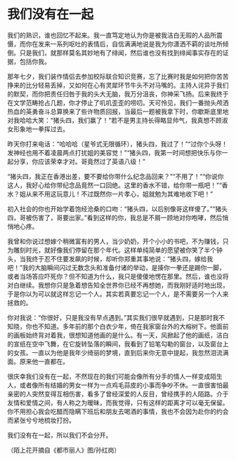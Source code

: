 # 我们没有在一起

我们的熟识，谁也回忆不起来。我一直笃定地认为你是被我洁白无瑕的人品所震慑，而你在发来一系列呕吐的表情后，自信满满地说是我为你潇洒不羁的谈吐所倾倒。只是我们，就那样莫名其妙地有了绯闻，然后谁也没有找到绯闻事实存在的证据，包括你我。

那年七夕，我们装作情侣去参加校际联合知识竞赛，忘了比赛时我是如何把你苦苦挣来的比分轻易丢掉，又如何在心有灵犀环节牛头不对马嘴的。主持人诧异于我们的默契，而你把责任归咎于我的头大无脑，我万分沮丧，你神采飞扬。后来我终于在文学范畴抢占几题，你才停止了叽叽歪歪的唠叨。天可怜见，我们一番抛头颅洒热血的英勇奋斗总算换来了些许物质回报，当最后一题被我拿下时，你歇斯底里地对我哈哈大笑：“猪头四，我们赢了！”若不是男主持长得略显帅气，我真想不顾淑女形象地一拳挥过去。

昨天你打来电话：“哈哈哈（星爷式无限循环），猪头四，我过了！”“过你个头呀！发神经也用不着凌晨两点打扰姐的美容觉！”“猪头四，我第一时间想把快乐与你一起分享，你应该荣幸才对。哥竟然过了英语八级！”

“猪头四，我正在香港出差，要不要给你带什么纪念品回来？”“不用了！”“你说你这人，我好心给你带纪念品竟然一口回绝。这里的香水不错，给你带一瓶吧！”“香水？姐从来不用这玩意儿！不过既然你一片孝心，姐就勉为其难地收下吧！”

初入社会的你也开始学着饱经沧桑的口吻：“猪头四，以后别像哥这样傻了。”“猪头四，哥被伤害了，哥要出家。”看到这样的你，我总是不屑一顾地对你咆哮，然后悄悄地心疼。

我曾和你说过想嫁个稍微富有的男人，当少奶奶，开个小小的书吧，不为赚钱，只为雕刻时光，就好像我们停留在那个年代。这样单纯简单的愿望被你笑了半个钟头，当我终于忍不住要发飙的时候，却听你郑重其事地说：“猪头四，嫁给我吧！”我的大脑瞬间闪过无数念头和准备付诸的举动，是揍你一拳还是踢你一脚，或者当场答应吓死你？但不知道为什么，我只是傻傻地愣在那里。然后，谁也没将对白继续。我想你只是急着想告知全世界你已经不再想她，而我刚好适时地出现，于是你以为可以就这样忘记一个人。其实若真要忘记一个人，是不需要另一个人来拯救的。

你对我说：“你很好，只是我没有早点遇到。”其实我们很早就遇到，只是那时我不知晓，你也不知道。多年前的那个白衣少年，倚在我家窗台外的大榕树下。他面前的画板始终背对着我，很想知道他画的是什么。有一天，风掀起了他的画纸，洁白的宣纸在空中飞舞，在它旋转坠落的瞬间，我看到了铅笔勾勒的窗台，以及窗台上的女孩。一直以为他是我年少绮丽的梦境，直到后来你无意中提起，我忽然泪流满面。原来他一直都在。

很庆幸我们没有在一起，不然现在的我们可能会像所有分手的情人一样变成陌生人，或者像所有结婚的男女一样为一点鸡毛蒜皮的小事而争吵不休。一直很害怕最亲密的人突然变得互相伤害，看多了曾经深爱的人反目，曾经携手的人陌路。介于友情和爱情之间，有人称之为暧昧，而我觉得，只有这样的距离才可以毫无保留。你不用担心我会吃醋而隐瞒下班后和朋友去喝酒的事情，我也不会因为赴你的约会而紧张兮兮地梳妆打扮。

我们没有在一起，所以我们不会分开。

（陌上花开摘自《都市丽人》图/孙红岗）